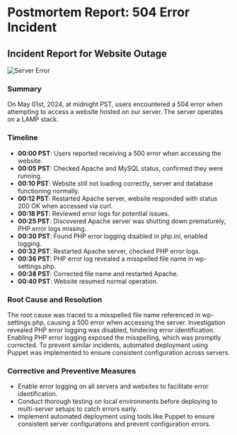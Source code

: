 # Postmortem Report: 504 Error Incident

## Incident Report for Website Outage

![Server Error](https://https://s3.amazonaws.com/intranet-projects-files/holbertonschool-sysadmin_devops/294/pQ9YzVY.gif)

### Summary

On May 01st, 2024, at midnight PST, users encountered a 504 error when attempting to access a website hosted on our server. The server operates on a LAMP stack.

### Timeline

- **00:00 PST**: Users reported receiving a 500 error when accessing the website.
- **00:05 PST**: Checked Apache and MySQL status, confirmed they were running.
- **00:10 PST**: Website still not loading correctly, server and database functioning normally.
- **00:12 PST**: Restarted Apache server, website responded with status 200 OK when accessed via curl.
- **00:18 PST**: Reviewed error logs for potential issues.
- **00:25 PST**: Discovered Apache server was shutting down prematurely, PHP error logs missing.
- **00:30 PST**: Found PHP error logging disabled in php.ini, enabled logging.
- **00:32 PST**: Restarted Apache server, checked PHP error logs.
- **00:36 PST**: PHP error log revealed a misspelled file name in wp-settings.php.
- **00:38 PST**: Corrected file name and restarted Apache.
- **00:40 PST**: Website resumed normal operation.

### Root Cause and Resolution

The root cause was traced to a misspelled file name referenced in wp-settings.php, causing a 500 error when accessing the server. Investigation revealed PHP error logging was disabled, hindering error identification. Enabling PHP error logging exposed the misspelling, which was promptly corrected. To prevent similar incidents, automated deployment using Puppet was implemented to ensure consistent configuration across servers.

### Corrective and Preventive Measures

- Enable error logging on all servers and websites to facilitate error identification.
- Conduct thorough testing on local environments before deploying to multi-server setups to catch errors early.
- Implement automated deployment using tools like Puppet to ensure consistent server configurations and prevent configuration errors.
